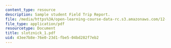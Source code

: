 ```yaml
---
content_type: resource
description: Sample student Field Trip Report.
file: /media/https%3A/open-learning-course-data-rc.s3.amazonaws.com/12-110-sedimentary-geology-spring-2007/43ee7b8e76e023d1fbe504bd282f7eb2_slotznick_1.pdf
file_type: application/pdf
resourcetype: Document
title: slotznick_1.pdf
uid: 43ee7b8e-76e0-23d1-fbe5-04bd282f7eb2
---
```

